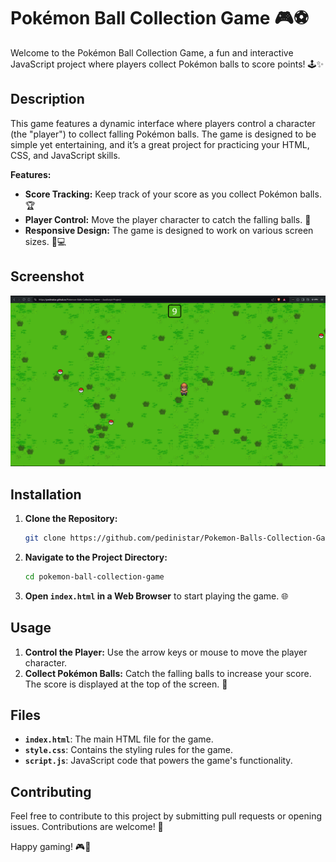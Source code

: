 # Pokémon Ball Collection Game 🎮⚽

Welcome to the Pokémon Ball Collection Game, a fun and interactive JavaScript project where players collect Pokémon balls to score points! 🕹️✨

## Description

This game features a dynamic interface where players control a character (the "player") to collect falling Pokémon balls. The game is designed to be simple yet entertaining, and it’s a great project for practicing your HTML, CSS, and JavaScript skills.

**Features:**
- **Score Tracking:** Keep track of your score as you collect Pokémon balls. 🏆
- **Player Control:** Move the player character to catch the falling balls. 🎯
- **Responsive Design:** The game is designed to work on various screen sizes. 📱💻

## Screenshot

<img src="assets/pokemon-game.png">

## Installation

1. **Clone the Repository:**
   ```bash
   git clone https://github.com/pedinistar/Pokemon-Balls-Collection-Game---JavaScript-Project.git
   ```
2. **Navigate to the Project Directory:**
   ```bash
   cd pokemon-ball-collection-game
   ```
3. **Open `index.html` in a Web Browser** to start playing the game. 🌐

## Usage

1. **Control the Player:** Use the arrow keys or mouse to move the player character.
2. **Collect Pokémon Balls:** Catch the falling balls to increase your score. The score is displayed at the top of the screen. 🎉

## Files

- **`index.html`**: The main HTML file for the game.
- **`style.css`**: Contains the styling rules for the game.
- **`script.js`**: JavaScript code that powers the game's functionality.

## Contributing

Feel free to contribute to this project by submitting pull requests or opening issues. Contributions are welcome! 🤝

Happy gaming! 🎮🌟
